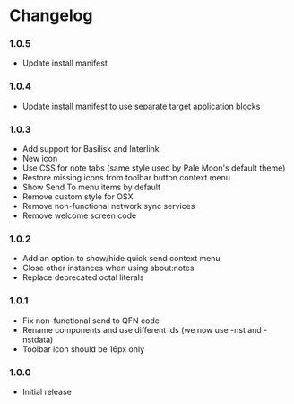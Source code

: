 # Changelog

### 1.0.5
- Update install manifest

### 1.0.4
- Update install manifest to use separate target application blocks

### 1.0.3
- Add support for Basilisk and Interlink
- New icon
- Use CSS for note tabs (same style used by Pale Moon's default theme)
- Restore missing icons from toolbar button context menu
- Show Send To menu items by default
- Remove custom style for OSX
- Remove non-functional network sync services
- Remove welcome screen code

### 1.0.2
- Add an option to show/hide quick send context menu
- Close other instances when using about:notes
- Replace deprecated octal literals

### 1.0.1
- Fix non-functional send to QFN code
- Rename components and use different ids (we now use -nst and -nstdata)
- Toolbar icon should be 16px only

### 1.0.0
- Initial release
